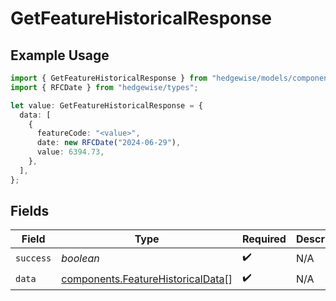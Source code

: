 # GetFeatureHistoricalResponse

## Example Usage

```typescript
import { GetFeatureHistoricalResponse } from "hedgewise/models/components";
import { RFCDate } from "hedgewise/types";

let value: GetFeatureHistoricalResponse = {
  data: [
    {
      featureCode: "<value>",
      date: new RFCDate("2024-06-29"),
      value: 6394.73,
    },
  ],
};
```

## Fields

| Field                                                                                  | Type                                                                                   | Required                                                                               | Description                                                                            |
| -------------------------------------------------------------------------------------- | -------------------------------------------------------------------------------------- | -------------------------------------------------------------------------------------- | -------------------------------------------------------------------------------------- |
| `success`                                                                              | *boolean*                                                                              | :heavy_check_mark:                                                                     | N/A                                                                                    |
| `data`                                                                                 | [components.FeatureHistoricalData](../../models/components/featurehistoricaldata.md)[] | :heavy_check_mark:                                                                     | N/A                                                                                    |